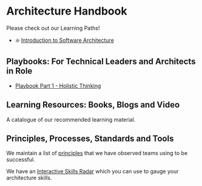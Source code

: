 # Architecture Handbook

Please check out our Learning Paths!

- :sparkle: [Introduction to Software Architecture](learning_paths/introduction_to_software_architecture.md)

## Playbooks: For Technical Leaders and Architects in Role

- [Playbook Part 1 - Holistic Thinking](https://docs.google.com/presentation/d/1RwBxzT37oZNXWZzJBgZ9e-IzXfYOlf7FnGIPdjEZV-Q/edit?usp=sharing)

## Learning Resources: Books, Blogs and Video

A catalogue of our recommended learning material.

## Principles, Processes, Standards and Tools

We maintain a list of [principles](principles.md) that we have observed teams using to be successful.

We have an [Interactive Skills Radar](https://madetech.github.io/skills-radar-prototype/) which you can use to gauge your architecture skills.
